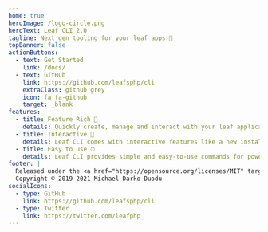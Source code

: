 ```yaml
---
home: true
heroImage: /logo-circle.png
heroText: Leaf CLI 2.0
tagline: Next gen tooling for your leaf apps 🚀
topBanner: false
actionButtons:
  - text: Get Started
    link: /docs/
  - text: GitHub
    link: https://github.com/leafsphp/cli
    extraClass: github grey
    icon: fa fa-github
    target: _blank
features:
  - title: Feature Rich 🦚
    details: Quickly create, manage and interact with your leaf applications with in-built package management using composer.
  - title: Interactive 🤔
    details: Leaf CLI comes with interactive features like a new installer which supports multiple presets.
  - title: Easy to use ⏰
    details: Leaf CLI provides simple and easy-to-use commands for powering all your leaf applications.
footer: |
  Released under the <a href="https://opensource.org/licenses/MIT" target="_blank" rel="noopener">MIT License</a><br>
  Copyright © 2019-2021 Michael Darko-Duodu
socialIcons:
  - type: GitHub
    link: https://github.com/leafsphp/cli
  - type: Twitter
    link: https://twitter.com/leafphp
---
```


<!-- ```php
<?php

require __DIR__ . "/vendor/autoload.php";

app()->get("/", function () {
  response(["name" => "Leaf"]);
});

app()->run();
``` -->
